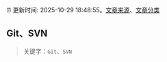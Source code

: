 :alarm_clock: 更新时间: 2025-10-29 18:48:55。[文章来源](/README.md)、[文章分类](/TAGS.md)

## Git、SVN


> 关键字：`Git`、`SVN`




